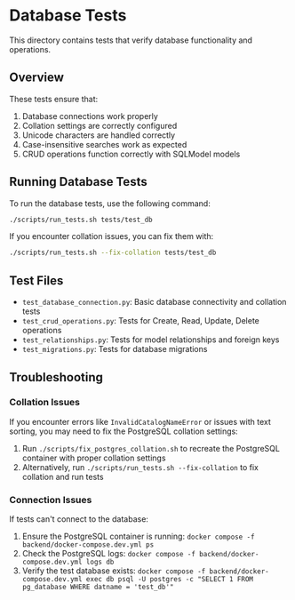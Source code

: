 # Database Tests

This directory contains tests that verify database functionality and operations.

## Overview

These tests ensure that:

1. Database connections work properly
2. Collation settings are correctly configured
3. Unicode characters are handled correctly
4. Case-insensitive searches work as expected
5. CRUD operations function correctly with SQLModel models

## Running Database Tests

To run the database tests, use the following command:

```bash
./scripts/run_tests.sh tests/test_db
```

If you encounter collation issues, you can fix them with:

```bash
./scripts/run_tests.sh --fix-collation tests/test_db
```

## Test Files

- `test_database_connection.py`: Basic database connectivity and collation tests
- `test_crud_operations.py`: Tests for Create, Read, Update, Delete operations
- `test_relationships.py`: Tests for model relationships and foreign keys
- `test_migrations.py`: Tests for database migrations

## Troubleshooting

### Collation Issues

If you encounter errors like `InvalidCatalogNameError` or issues with text sorting, you may need to fix the PostgreSQL collation settings:

1. Run `./scripts/fix_postgres_collation.sh` to recreate the PostgreSQL container with proper collation settings
2. Alternatively, run `./scripts/run_tests.sh --fix-collation` to fix collation and run tests

### Connection Issues

If tests can't connect to the database:

1. Ensure the PostgreSQL container is running: `docker compose -f backend/docker-compose.dev.yml ps`
2. Check the PostgreSQL logs: `docker compose -f backend/docker-compose.dev.yml logs db`
3. Verify the test database exists: `docker compose -f backend/docker-compose.dev.yml exec db psql -U postgres -c "SELECT 1 FROM pg_database WHERE datname = 'test_db'"` 